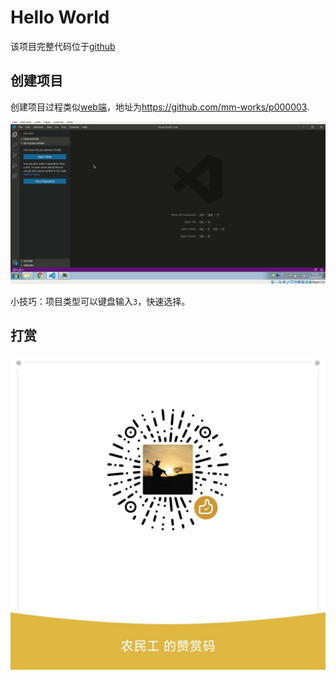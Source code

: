 # Hello World

该项目完整代码位于[github](https://github.com/mm-works/p000003)

## 创建项目

创建项目过程类似[web端](../web/000001)，地址为<https://github.com/mm-works/p000003>.

![创建项目](../images/2020-04-15-15-16.gif)

小技巧：项目类型可以键盘输入`3`，快速选择。

## 打赏

![打赏](../images/dashang.jpg)
